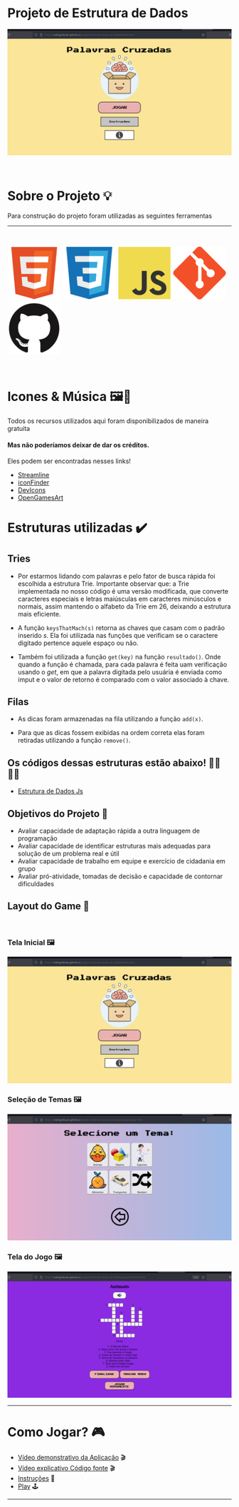 # Projeto de Estrutura de Dados 



<p align="left">
<img src="https://github.com/rodrigodesan/projeto-final-estruturas-de-dados/blob/main/images/tela-1.png" alt="jogo logo">
</p>
<br>


# Sobre o Projeto :bulb:


Para construção do projeto foram utilizadas as seguintes ferramentas


---
<br>
<p align="left">
  <img src="https://raw.githubusercontent.com/devicons/devicon/master/icons/html5/html5-original.svg" alt="HTML" width="120" height="120" />

  <img src="https://raw.githubusercontent.com/devicons/devicon/master/icons/css3/css3-original.svg" alt="CSS3" width="120"  height="120"/>

  <img src="https://raw.githubusercontent.com/devicons/devicon/master/icons/javascript/javascript-original.svg" alt="JavaScript" width="120" height="120" /> 
  
  <img src="https://raw.githubusercontent.com/devicons/devicon/master/icons/git/git-original.svg" alt="JavaScript" width="120" height="120" />
  
  <img src="https://raw.githubusercontent.com/devicons/devicon/master/icons/github/github-original.svg" alt="JavaScript" width="120" height="120" /> 
  
</p>

<br>

# Icones & Música :framed_picture::musical_note:

Todos os recursos utilizados aqui foram disponibilizados de maneira gratuita

#### Mas não poderíamos deixar de dar os créditos.

Eles podem ser encontradas nesses links!

- [Streamline](https://streamlinehq.com/)
- [iconFinder](https://www.iconfinder.com/free_icons)
- [DevIcons](https://github.com/devicons/devicon)
- [OpenGamesArt](https://opengameart.org/content/glory-hotel-lofi) 


# Estruturas utilizadas :heavy_check_mark:

## Tries 

- Por estarmos lidando com palavras e pelo fator de busca rápida foi escolhida a estrutura Trie. Importante observar que: a Trie implementada no nosso código é uma versão modificada, que converte caracteres especiais e letras maiúsculas em caracteres minúsculos e normais, assim mantendo o alfabeto da Trie em 26, deixando a estrutura mais eficiente.

- A função `keysThatMach(s)` retorna as chaves que casam com o padrão inserido _s_. Ela foi utilizada nas funções que verificam se o caractere digitado pertence aquele espaço ou não.

- Também foi utilizada a função `get(key)` na função `resultado()`. Onde quando a função é chamada, para cada palavra é feita uam verificação usando o _get_, em que a palavra digitada pelo usuária é enviada como imput e o valor de retorno é comparado com o valor associado à chave.

## Filas

- As dicas foram armazenadas na fila utilizando a função `add(x)`.

- Para que as dicas fossem exibidas na ordem correta elas foram retiradas utilizando a função `remove()`.

## Os códigos dessas estruturas estão abaixo! :man_technologist::woman_technologist:

- [Estrutura de Dados Js](https://github.com/rodrigodesan/projeto-final-estruturas-de-dados/tree/main/estrurasImplementadas)



## Objetivos do Projeto :dart:
-  Avaliar capacidade de adaptação rápida a outra linguagem de programação
-  Avaliar capacidade de identificar estruturas mais adequadas para solução de um problema real e útil
-  Avaliar capacidade de trabalho em equipe e exercício de cidadania em grupo
- Avaliar pró-atividade, tomadas de decisão e capacidade de contornar dificuldades

## Layout do Game :space_invader:
<br>

###  Tela Inicial :framed_picture:
<p align="left">
  <img src="https://github.com/rodrigodesan/projeto-final-estruturas-de-dados/blob/main/images/tela-1.png" alt="Screenshot Jogo" />
</p>

### Seleção de Temas :framed_picture:
<p align="left">
  <img src="https://github.com/rodrigodesan/projeto-final-estruturas-de-dados/blob/main/images/tela-2.png" alt="Screenshot jogo" />
</p>

### Tela do Jogo :framed_picture:
<p align="center">
  <img src="https://github.com/rodrigodesan/projeto-final-estruturas-de-dados/blob/main/images/tela-3.png" alt="Screenshot jogo" />
</p>

---

# Como Jogar? :video_game:
- [Vídeo demonstrativo da Aplicação](https://youtu.be/pQnrO01-5iU) :clapper:
- [Vídeo explicativo Código fonte](https://www.youtube.com/watch?v=6hQ5umdviws) :clapper:
- [Instruções](https://rodrigodesan.github.io/projeto-final-estruturas-de-dados/pages/intrucoes.html) :bookmark_tabs:
- [Play](https://rodrigodesan.github.io/projeto-final-estruturas-de-dados/index.html) :joystick:

---
